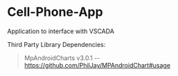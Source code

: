 # Cell-Phone-App
Application to interface with VSCADA

Third Party Library Dependencies:
> MpAndroidCharts v3.0.1 -- https://github.com/PhilJay/MPAndroidChart#usage

